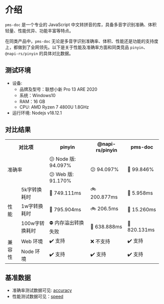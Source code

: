 # 介绍

`pms-doc` 是一个专业的 JavaScript 中文转拼音的库，具备多音字识别准确、体积轻量、性能优异、功能丰富等特点。

在同类产品中，`pms-doc` 无论是多音字识别准确率、体积、性能还是功能的支持度上，都做到了全网领先。以下是关于性能及准确率方面和同类竞品 `pinyin`、`@napi-rs/pinyin` 的具体对比数据。

## 测试环境

- 设备:
  - 品牌及型号：联想小新 Pro 13 ARE 2020
  - 系统：Windows10
  - RAM：16 GB
  - CPU: AMD Ryzen 7 4800U 1.8GHz
- 运行环境: Nodejs v18.12.1

## 对比结果

<table>
    <tr>
        <th colspan="2">对比项</th>
        <th>pinyin</th>
        <th>@napi-rs/pinyin</th>
        <th>pms-doc</th>
    </tr>
    <tr>
        <td rowspan="2" colspan="2">准确率</td>
        <td>😕 Node 版: 94.097%</td>
        <td rowspan="2">😕 94.097%</td>
        <td rowspan="2">🤩 99.846%</td>
    </tr>
    <tr>
        <td>😕 Web 版: 91.170%	</td>
    </tr>
    <tr>
        <td rowspan="3">性能</td>
        <td>5k字转换耗时</td>
        <td>🐢 749.111ms</td>
        <td>🚲 200.877ms</td>
        <td>🚀 5.958ms</td>
    </tr>
    <tr>
        <td>1w字转换耗时</td>
        <td>🐢 795.904ms</td>
        <td>🚲 206.5ms</td>
        <td>🚀 15.260ms</td>
    </tr>
    <tr>
        <td>100w字转换耗时</td>
        <td>⛔ 内存溢出转换失败</td>
        <td>🚀 638.888ms</td>
        <td>🚀 820.131ms</td>
    </tr>
    <tr>
        <td rowspan="2">兼容性</td>
        <td>Web 环境</td>
        <td>✔️ 支持</td>
        <td>❌ 不支持</td>
        <td>✔️ 支持</td>
    </tr>
    <tr>
        <td>Node 环境</td>
        <td>✔️ 支持</td>
        <td>✔️ 支持</td>
        <td>✔️ 支持</td>
    </tr>
</table>

## 基准数据

- 准确率测试数据可见: [accuracy](https://github.com/zh-lx/pms-doc/blob/main/benchmark/accuracy.js)
- 性能测试数据可见：[speed](https://github.com/zh-lx/pms-doc/blob/main/benchmark/speed.js)
